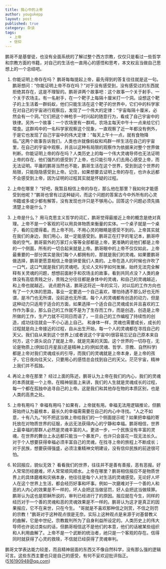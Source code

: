 ```yaml
---
title: 我心中的上帝
author: yougukepp
layout: post
published: true
category: 杂谈
tags:
  - 上帝
  - 信仰
---
```


鹏哥不是基督徒，也没有全面系统的了解过整个西方宗教，仅仅只是看过一些哲学和宗教方面的书籍，对自己的生活也一直用心的感悟和思考，本文权且当做自己思想上的一个总结吧。

<!--more-->

1. 你能证明上帝存在吗？
       鹏哥每每提起上帝，最先得到的答复往往就是这一句。鹏哥想问：“你能证明上帝不存在吗？”对于没有感受到，没有感受过的东西就拒绝其存在，这是不理智的。鹏哥讲两个故事吧：这个故事一个关于射手、一个关于农场主。有一名射手，在一个靶子上每隔十厘米打一个洞。设想这个靶子的上生活着一群蚂蚁，他们只能生活在这个靶子的世界中，它们中的科学家在对自己的宇宙进行观察后，发现了一个伟大的定律：“宇宙每隔十厘米，必然会有一个洞。”它们把这个神枪手一时兴起的随意行为，看成了自己宇宙中的铁律。另外一个故事：一个农场里有一群鸡，农场主每天中午十一点来给它们喂食。这群鸡中的一名科学家观察这个现象，一直观察了近一年都没有例外，于是它也发现了自己宇宙中的伟大定律：“每天上午十一点，就有食物降临。”这两个故事告诉我们，人类也许就像蚂蚁和鸡群一样生活在自己的宇宙里，在自己的宇宙中观察，并且以这种有局限的观察作为依据来对整个世界做判断。你能证明上帝的存在吗？人类历史上的每一个伟大灵魂导师也无法证明上帝的存在，他们强烈的感受到了上帝，也只能引导人们去用心感受上帝，而无法证明。平庸的鹏哥当然也不能，鹏哥生活在这个世界，受到到这个世界的局限，只能隐隐感受到上帝。记住，如果想要去证明上帝的存在，也许永远都不会感受到上帝，因为证明的过程其实就是怀疑的过程。

2. 上帝在哪里？
        “好吧，我暂且相信上帝的存在，那么他在那里？我如何才能感受到他呢？”鹏哥也曾有过这种疑问，而这个问题的答案古今中外所有的心灵书籍或多或少都有解答，没有发现也许只是不够用心。回答这个问题必须先搞清楚上帝是什么？

3. 上帝是什么？
        用马克思主义哲学的词汇，鹏哥觉得最接近上帝的概念是绝对真理。上帝不是一个客观的可以用具体物质来衡量的实体。一个桌子就是一个桌子，看的见摸得着。而上帝不同，不用心灵的眼睛是感受不到的。上帝其实就在我们的身边，我们用心，就一定能感受到。鹏哥正在打字的笔记本，鹏哥呼吸的空气，鹏哥窗外的万家灯火等等全部都是上帝，更准确的说他们都是上帝的一个侧面，所有的一切合起来就是上帝。鹏哥眼中的上帝不仅仅如此，上帝最重要的一部分其实是我们每个人都拥有的，那就是我们的灵魂。如果要鹏哥做选择，鹏哥更愿意相信上帝是钟爱我们人类的。上帝在造人的时候也许吹了一口气，这口气就是我们的灵魂吧。无论人文科学如何发展，始终无法完全解释有关灵魂的问题，想想前面射手和农场主的故事，看到共同点没？人类的身体没有高低贵贱之分，贵贱之分往往都是身体中的灵魂，和自己的灵魂越近，和上帝也就越近。
       说点题外话，鹏哥这将近一年的实习，对以后的工作方向也有了一个大体的思路，事业一定要选一个自己喜欢，哪怕待遇不那么好也无所谓，是冷门也无所谓，没前途也无所谓。每个人的灵魂都有创造的动力，但是这种动力只适用于适合的方面，如果选择一个适合自己灵魂成长并且喜欢的工作作为事业，那么自己的工作就不是为了生存而工作，而是创造，创造是上帝所做的工作，生产力就不可同日而语了，一旦自己的工作编程了持续性的创造，成功往往就会一不小心追上自己。
        和身体一样，灵魂也需要成长，成长的过程就是向上帝接近的过程，自从出生开始，每一个人的灵魂都在寻找自己的天父。我们自从来到这个世界上(或者说这个宇宙中)很容易忘记自己原本来自何方，这个源头说白了就是上帝，就是完美的天国。这个世界的一切存在，无论是物质上(例如日月星辰)还是精神上的(例如灵魂、哲学、宗教、自然科学)都是上帝对我们灵魂成长的引导，而我们的灵魂就是上帝本身，是上帝的孩子，它日夜向往天父，只要用心的感悟总会找到自己的天父。茫茫宇宙，精神上我们并不孤独。

4. 再论上帝在那里？
        经过上面的陈述，鹏哥认为上帝在我们的内心，我们的灵魂的本质就是一个上帝。在精神层面上来讲，我们的人生就是灵魂成长的过程，每一个都在孤独中追寻自己的上帝。这是我们和其他存在物的本质区别，也是人类的高贵之处。

5. 上帝有用吗？
        幸福有用吗？如果有，上帝就有用。幸福无法用逻辑推论，但鹏哥始终认为最根本，最长久的幸福需需要在自己的内心中寻找。“人之不如意，十有八九。”何不把这当做上帝给我们的一个侧面提示呢？如果把幸福的寄托放在对物质世界的征服，永远无法获得内心的宁静和幸福。鹏哥相信，世界上最幸福的那群人必然是灵魂丰富的人。更进一步，一个民族没有丰富的灵魂，在世界的舞台上永远都只能当一个暴发户，也许只会昙花一现无法长久。对于个人想要获得幸福必须丰富自己的灵魂，在找寻上帝的旅程上不断成长；对于民族，想要获得强盛，必须注重精神文明建设，没有信仰民族的前途很可怕。

6. 轮回报应，貌似无效？
       看看我们的世界，往往并不是善有善报，恶有恶报。好人常常历经磨难，坏人常常顺风顺水。上帝在哪里？鹏哥相信报应不是物质世界上的具体磨难和灾祸本身，他往往是每个人对生活的灵魂感受。无论好人坏人在这个世界上生活，都会经历好事和坏事。例如一次磨难对于一个善的人和恶的人内心的效果是不一样的，坏人会把这当做惩罚，好人会把这当做赎罪。鹏哥认为这也是耶稣所说的，审判已经进行了的原因。报应就在今生，同样的经历对于一个善的灵魂和恶的灵魂效果是不一样的。鹏哥认为这才是真正的因果报应，它不在来世，只在今生。
"哥就是不喜欢那种信之则赏，不信之则罚的宗教！"鹏哥对于这种观点很是无奈。实际上这种观点是来源于对基督教义的曲解，它是中世纪，宗教裁判所为了自身利益所设定的。人类历史上的伟大导师也许说过类似的话，但鹏哥相信这不是他们的本意，他们的话被某些组织和人利用曲解了。上帝不是一个武断的统治者，祂只是一个客观的存在。信得同时就获得了心灵的救赎，不信就已经获得了灵魂审判。

鹏哥文学表达能力较差，而且精神层面的东西又不像自然科学，没有那么强的逻辑可言。这些东西主要也只是自己的感受，有何不妥欢迎批评指正。(516190948@qq.com)

